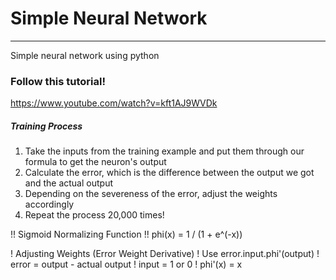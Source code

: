 # Simple Neural Network
---
Simple neural network using python

### Follow this tutorial!
<https://www.youtube.com/watch?v=kft1AJ9WVDk>

##### Training Process
1. Take the inputs from the training example and put them through our formula to get the neuron's output
2. Calculate the error, which is the difference between the output we got and the actual output
3. Depending on the severeness of the error, adjust the weights accordingly
4. Repeat the process 20,000 times!

!! Sigmoid Normalizing Function
!! phi(x) = 1 / (1 + e^(-x))

! Adjusting Weights (Error Weight Derivative)
! Use error.input.phi'(output)
! error = output - actual output
! input = 1 or 0
! phi'(x) = x
